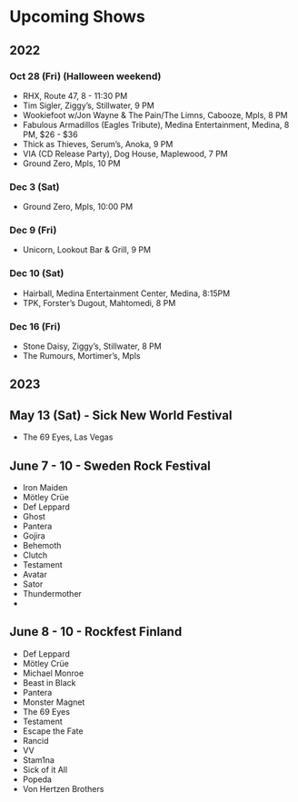 <!DOCTYPE html>
<html>

<head>
  <meta charset="utf-8">
  <meta name="viewport" content="width=device-width, initial-scale=1.0">
  <title>upcoming-shows</title>
  <link rel="stylesheet" href="https://stackedit.io/style.css" />
</head>

<body class="stackedit">
  <div class="stackedit__html"><h1 id="upcoming-shows">Upcoming Shows</h1>
<h2 id="section">2022</h2>
<h3 id="oct-28-fri-halloween-weekend">Oct 28 (Fri) (Halloween weekend)</h3>
<ul>
<li>RHX, Route 47, 8 - 11:30 PM</li>
<li>Tim Sigler, Ziggy’s, Stillwater, 9 PM</li>
<li>Wookiefoot w/Jon Wayne &amp; The Pain/The Limns, Cabooze, Mpls, 8 PM</li>
<li>Fabulous Armadillos (Eagles Tribute), Medina Entertainment, Medina, 8 PM, $26 - $36</li>
<li>Thick as Thieves, Serum’s, Anoka, 9 PM</li>
<li>VIA (CD Release Party), Dog House, Maplewood, 7 PM</li>
<li>Ground Zero, Mpls, 10 PM</li>
</ul>
<h3 id="dec-3-sat">Dec 3 (Sat)</h3>
<ul>
<li>Ground Zero, Mpls, 10:00 PM</li>
</ul>
<h3 id="dec-9-fri">Dec 9 (Fri)</h3>
<ul>
<li>Unicorn, Lookout Bar &amp; Grill, 9 PM</li>
</ul>
<h3 id="dec-10-sat">Dec 10 (Sat)</h3>
<ul>
<li>Hairball, Medina Entertainment Center, Medina, 8:15PM</li>
<li>TPK, Forster’s Dugout, Mahtomedi, 8 PM</li>
</ul>
<h3 id="dec-16-fri">Dec 16 (Fri)</h3>
<ul>
<li>Stone Daisy, Ziggy’s, Stillwater, 8 PM</li>
<li>The Rumours, Mortimer’s, Mpls</li>
</ul>
<h2 id="section-1">2023</h2>
<h2 id="may-13-sat---sick-new-world-festival">May 13 (Sat) - Sick New World Festival</h2>
<ul>
<li>The 69 Eyes, Las Vegas</li>
</ul>
<h2 id="june-7---10---sweden-rock-festival">June 7 - 10 - Sweden Rock Festival</h2>
<ul>
<li>Iron Maiden</li>
<li>Mötley Crüe</li>
<li>Def Leppard</li>
<li>Ghost</li>
<li>Pantera</li>
<li>Gojira</li>
<li>Behemoth</li>
<li>Clutch</li>
<li>Testament</li>
<li>Avatar</li>
<li>Sator</li>
<li>Thundermother</li>
<li></li>
</ul>
<h2 id="june-8---10---rockfest-finland">June 8 - 10 - Rockfest Finland</h2>
<ul>
<li>Def Leppard</li>
<li>Mötley Crüe</li>
<li>Michael Monroe</li>
<li>Beast in Black</li>
<li>Pantera</li>
<li>Monster Magnet</li>
<li>The 69 Eyes</li>
<li>Testament</li>
<li>Escape the Fate</li>
<li>Rancid</li>
<li>VV</li>
<li>Stam1na</li>
<li>Sick of it All</li>
<li>Popeda</li>
<li>Von Hertzen Brothers</li>
</ul>
</div>
</body>

</html>

